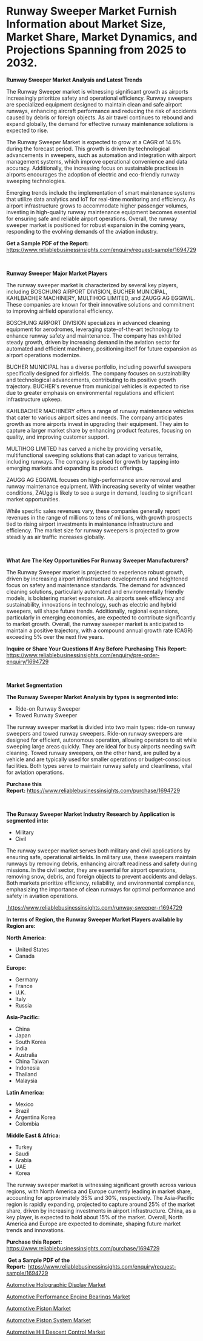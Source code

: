 <p><h1>Runway Sweeper Market Furnish Information about Market Size, Market Share, Market Dynamics, and Projections Spanning from 2025 to 2032.</h1></p><p><strong>Runway Sweeper Market Analysis and Latest Trends</strong></p>
<p><p>The Runway Sweeper market is witnessing significant growth as airports increasingly prioritize safety and operational efficiency. Runway sweepers are specialized equipment designed to maintain clean and safe airport runways, enhancing aircraft performance and reducing the risk of accidents caused by debris or foreign objects. As air travel continues to rebound and expand globally, the demand for effective runway maintenance solutions is expected to rise.</p><p>The Runway Sweeper Market is expected to grow at a CAGR of 14.6% during the forecast period. This growth is driven by technological advancements in sweepers, such as automation and integration with airport management systems, which improve operational convenience and data accuracy. Additionally, the increasing focus on sustainable practices in airports encourages the adoption of electric and eco-friendly runway sweeping technologies.</p><p>Emerging trends include the implementation of smart maintenance systems that utilize data analytics and IoT for real-time monitoring and efficiency. As airport infrastructure grows to accommodate higher passenger volumes, investing in high-quality runway maintenance equipment becomes essential for ensuring safe and reliable airport operations. Overall, the runway sweeper market is positioned for robust expansion in the coming years, responding to the evolving demands of the aviation industry.</p></p>
<p><strong>Get a Sample PDF of the Report:&nbsp;</strong> <a href="https://www.reliablebusinessinsights.com/enquiry/request-sample/1694729?utm_campaign=1138&utm_medium=2&utm_source=Github&utm_content=ia&utm_term=30032025&utm_id=runway-sweeper">https://www.reliablebusinessinsights.com/enquiry/request-sample/1694729</a></p>
<p>&nbsp;</p>
<p><strong>Runway Sweeper Major Market Players</strong></p>
<p><p>The runway sweeper market is characterized by several key players, including BOSCHUNG AIRPORT DIVISION, BUCHER MUNICIPAL, KAHLBACHER MACHINERY, MULTIHOG LIMITED, and ZAUGG AG EGGIWIL. These companies are known for their innovative solutions and commitment to improving airfield operational efficiency.</p><p>BOSCHUNG AIRPORT DIVISION specializes in advanced cleaning equipment for aerodromes, leveraging state-of-the-art technology to enhance runway safety and maintenance. The company has exhibited steady growth, driven by increasing demand in the aviation sector for automated and efficient machinery, positioning itself for future expansion as airport operations modernize.</p><p>BUCHER MUNICIPAL has a diverse portfolio, including powerful sweepers specifically designed for airfields. The company focuses on sustainability and technological advancements, contributing to its positive growth trajectory. BUCHER's revenue from municipal vehicles is expected to rise due to greater emphasis on environmental regulations and efficient infrastructure upkeep.</p><p>KAHLBACHER MACHINERY offers a range of runway maintenance vehicles that cater to various airport sizes and needs. The company anticipates growth as more airports invest in upgrading their equipment. They aim to capture a larger market share by enhancing product features, focusing on quality, and improving customer support.</p><p>MULTIHOG LIMITED has carved a niche by providing versatile, multifunctional sweeping solutions that can adapt to various terrains, including runways. The company is poised for growth by tapping into emerging markets and expanding its product offerings.</p><p>ZAUGG AG EGGIWIL focuses on high-performance snow removal and runway maintenance equipment. With increasing severity of winter weather conditions, ZAUgg is likely to see a surge in demand, leading to significant market opportunities. </p><p>While specific sales revenues vary, these companies generally report revenues in the range of millions to tens of millions, with growth prospects tied to rising airport investments in maintenance infrastructure and efficiency. The market size for runway sweepers is projected to grow steadily as air traffic increases globally.</p></p>
<p>&nbsp;</p>
<p><strong>What Are The Key Opportunities For Runway Sweeper Manufacturers?</strong></p>
<p><p>The Runway Sweeper market is projected to experience robust growth, driven by increasing airport infrastructure developments and heightened focus on safety and maintenance standards. The demand for advanced cleaning solutions, particularly automated and environmentally friendly models, is bolstering market expansion. As airports seek efficiency and sustainability, innovations in technology, such as electric and hybrid sweepers, will shape future trends. Additionally, regional expansions, particularly in emerging economies, are expected to contribute significantly to market growth. Overall, the runway sweeper market is anticipated to maintain a positive trajectory, with a compound annual growth rate (CAGR) exceeding 5% over the next five years.</p></p>
<p><strong>Inquire or Share Your Questions If Any Before Purchasing This Report:</strong> <a href="https://www.reliablebusinessinsights.com/enquiry/pre-order-enquiry/1694729?utm_campaign=1138&utm_medium=2&utm_source=Github&utm_content=ia&utm_term=30032025&utm_id=runway-sweeper">https://www.reliablebusinessinsights.com/enquiry/pre-order-enquiry/1694729</a></p>
<p>&nbsp;</p>
<p><strong>Market Segmentation</strong></p>
<p><strong>The Runway Sweeper Market Analysis by types is segmented into:</strong></p>
<p><ul><li>Ride-on Runway Sweeper</li><li>Towed Runway Sweeper</li></ul></p>
<p><p>The runway sweeper market is divided into two main types: ride-on runway sweepers and towed runway sweepers. Ride-on runway sweepers are designed for efficient, autonomous operation, allowing operators to sit while sweeping large areas quickly. They are ideal for busy airports needing swift cleaning. Towed runway sweepers, on the other hand, are pulled by a vehicle and are typically used for smaller operations or budget-conscious facilities. Both types serve to maintain runway safety and cleanliness, vital for aviation operations.</p></p>
<p><strong>Purchase this Report:&nbsp;</strong><a href="https://www.reliablebusinessinsights.com/purchase/1694729?utm_campaign=1138&utm_medium=2&utm_source=Github&utm_content=ia&utm_term=30032025&utm_id=runway-sweeper">https://www.reliablebusinessinsights.com/purchase/1694729</a></p>
<p>&nbsp;</p>
<p><strong>The Runway Sweeper Market Industry Research by Application is segmented into:</strong></p>
<p><ul><li>Military</li><li>Civil</li></ul></p>
<p><p>The runway sweeper market serves both military and civil applications by ensuring safe, operational airfields. In military use, these sweepers maintain runways by removing debris, enhancing aircraft readiness and safety during missions. In the civil sector, they are essential for airport operations, removing snow, debris, and foreign objects to prevent accidents and delays. Both markets prioritize efficiency, reliability, and environmental compliance, emphasizing the importance of clean runways for optimal performance and safety in aviation operations.</p></p>
<p><a href="https://www.reliablebusinessinsights.com/runway-sweeper-r1694729?utm_campaign=1138&utm_medium=2&utm_source=Github&utm_content=ia&utm_term=30032025&utm_id=runway-sweeper">&nbsp;https://www.reliablebusinessinsights.com/runway-sweeper-r1694729</a></p>
<p><strong>In terms of Region, the Runway Sweeper Market Players available by Region are:</strong></p>
<p>
    <p> <strong> North America: </strong>
        <ul>
            <li>United States</li>
            <li>Canada</li>
        </ul>
        </p> 
    <p> <strong> Europe: </strong>
        <ul>
            <li>Germany</li>
            <li>France</li>
            <li>U.K.</li>
            <li>Italy</li>
            <li>Russia</li>
        </ul>
        </p> 
    <p> <strong> Asia-Pacific: </strong>
        <ul>
            <li>China</li>
            <li>Japan</li>
            <li>South Korea</li>
            <li>India</li>
            <li>Australia</li>
            <li>China Taiwan</li>
            <li>Indonesia</li>
            <li>Thailand</li>
            <li>Malaysia</li>
        </ul>
        </p> 
    <p> <strong> Latin America: </strong>
        <ul>
            <li>Mexico</li>
            <li>Brazil</li>
            <li>Argentina Korea</li>
            <li>Colombia</li>
        </ul>
        </p> 
    <p> <strong> Middle East & Africa: </strong>
        <ul>
            <li>Turkey</li>
            <li>Saudi</li>
            <li>Arabia</li>
            <li>UAE</li>
            <li>Korea</li>
        </ul>
    </p>
    </p>
<p><p>The runway sweeper market is witnessing significant growth across various regions, with North America and Europe currently leading in market share, accounting for approximately 35% and 30%, respectively. The Asia-Pacific region is rapidly expanding, projected to capture around 25% of the market share, driven by increasing investments in airport infrastructure. China, as a key player, is expected to hold about 15% of the market. Overall, North America and Europe are expected to dominate, shaping future market trends and innovations.</p></p>
<p><strong>Purchase this Report: </strong><a href="https://www.reliablebusinessinsights.com/purchase/1694729?utm_campaign=1138&utm_medium=2&utm_source=Github&utm_content=ia&utm_term=30032025&utm_id=runway-sweeper">https://www.reliablebusinessinsights.com/purchase/1694729</a></p>
<p>&nbsp;<strong>Get a Sample PDF of the Report:&nbsp;&nbsp;</strong><a href="https://www.reliablebusinessinsights.com/enquiry/request-sample/1694729?utm_campaign=1138&utm_medium=2&utm_source=Github&utm_content=ia&utm_term=30032025&utm_id=runway-sweeper">https://www.reliablebusinessinsights.com/enquiry/request-sample/1694729</a></p>
<p><strong></strong></p>
<p><p><a href="https://github.com/cevzarvargem/Market-Research-Report-List-1/blob/main/automotive-holographic-display-market.md?utm_campaign=1138&utm_medium=2&utm_source=Github&utm_content=ia&utm_term=30032025&utm_id=runway-sweeper">Automotive Holographic Display Market</a></p><p><a href="https://github.com/altafvaraswj/Market-Research-Report-List-1/blob/main/automotive-performance-engine-bearings-market.md?utm_campaign=1138&utm_medium=2&utm_source=Github&utm_content=ia&utm_term=30032025&utm_id=runway-sweeper">Automotive Performance Engine Bearings Market</a></p><p><a href="https://github.com/hurstsaqibyl/Market-Research-Report-List-1/blob/main/automotive-piston-market.md?utm_campaign=1138&utm_medium=2&utm_source=Github&utm_content=ia&utm_term=30032025&utm_id=runway-sweeper">Automotive Piston Market</a></p><p><a href="https://github.com/rutupueyed/Market-Research-Report-List-1/blob/main/automotive-piston-system-market.md?utm_campaign=1138&utm_medium=2&utm_source=Github&utm_content=ia&utm_term=30032025&utm_id=runway-sweeper">Automotive Piston System Market</a></p><p><a href="https://github.com/burnicndole/Market-Research-Report-List-1/blob/main/automotive-hill-descent-control-market.md?utm_campaign=1138&utm_medium=2&utm_source=Github&utm_content=ia&utm_term=30032025&utm_id=runway-sweeper">Automotive Hill Descent Control Market</a></p></p>